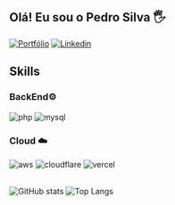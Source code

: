 ## Olá! Eu sou o Pedro Silva 🖐️

[![Portfólio](https://img.shields.io/website?label=www.pedro-dev.me&style=for-the-badge&url=https://www.pedro-dev.me)](https://www.pedro-dev.me)
[![Linkedin](https://img.shields.io/badge/LinkedIn-0077B5?style=for-the-badge&logo=linkedin&logoColor=white)](https://www.linkedin.com/in/eupsa/)

## Skills

<div style="display: inline_block">  
  <h3>BackEnd⚙️</h3>
  <img align="center" alt="php" src="https://img.shields.io/badge/PHP-777BB4?style=for-the-badge&logo=php&logoColor=white" />
  <img align="center" alt="mysql" src="https://img.shields.io/badge/MySQL-00000F?style=for-the-badge&logo=mysql&logoColor=white" />

  <h3>Cloud ☁️</h3>
  <img align="center" alt="aws" src="https://img.shields.io/badge/Amazon_AWS-232F3E?style=for-the-badge&logo=amazon-aws&logoColor=white" />
  <img align="center" alt="cloudflare" src="https://img.shields.io/badge/Cloudflare-F38020?style=for-the-badge&logo=Cloudflare&logoColor=white" />
  <img align="center" alt="vercel" src="https://img.shields.io/badge/Vercel-000000?style=for-the-badge&logo=vercel&logoColor=white" />
</div><br/>

![GitHub stats](https://github-readme-stats.vercel.app/api?username=eupsa&show_icons=true&theme=dark&locale=pt-br)
![Top Langs](https://github-readme-stats.vercel.app/api/top-langs/?username=eupsa&layout=compact&theme=dark&locale=pt-br)
